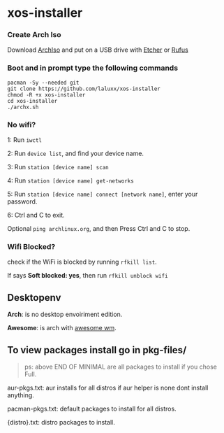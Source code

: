 # xos-installer

### Create Arch Iso

Download [ArchIso](<https://archlinux.org/download/>) and put on a USB drive with [Etcher](https://www.balena.io/etcher/) or [Rufus](https://rufus.ie/en/)

### Boot and in prompt type the following commands

```
pacman -Sy --needed git
git clone https://github.com/laluxx/xos-installer
chmod -R +x xos-installer
cd xos-installer
./archx.sh
```

### No wifi?

1: Run `iwctl`

2: Run `device list`, and find your device name.

3: Run `station [device name] scan`

4: Run `station [device name] get-networks`

5: Run `station [device name] connect [network name]`, enter your password.

6: Ctrl and C to exit. 

Optional `ping archlinux.org`, and then Press Ctrl and C to stop.

### Wifi Blocked?
check if the WiFi is blocked by running `rfkill list`.

If says **Soft blocked: yes**, then run `rfkill unblock wifi`


## Desktopenv

**Arch**: is no desktop envoiriment edition.

**Awesome**: is arch with [awesome wm](https://awesomewm.org/).

## To view packages install go in pkg-files/

> ps: above END OF MINIMAL are all packages to install if you chose Full.

aur-pkgs.txt: aur installs for all distros if aur helper is none dont install anything.

pacman-pkgs.txt: default packages to install for all distros.

{distro}.txt: distro packages to install.
